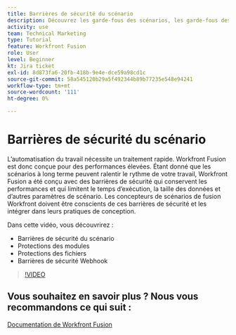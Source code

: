 ```yaml
---
title: Barrières de sécurité du scénario
description: Découvrez les garde-fous des scénarios, les garde-fous des modules, les garde-fous des fichiers et les garde-fous des webhook, le tout dans [!DNL Adobe Workfront Fusion].
activity: use
team: Technical Marketing
type: Tutorial
feature: Workfront Fusion
role: User
level: Beginner
kt: Jira ticket
exl-id: 8d873fa6-20fb-418b-9e4e-dce59a98cd1c
source-git-commit: 58a545120b29a5f492344b89b77235e548e94241
workflow-type: tm+mt
source-wordcount: '111'
ht-degree: 0%

---
```


# Barrières de sécurité du scénario

L’automatisation du travail nécessite un traitement rapide. Workfront Fusion est donc conçue pour des performances élevées. Étant donné que les scénarios à long terme peuvent ralentir le rythme de votre travail, Workfront Fusion a été conçu avec des barrières de sécurité qui conservent les performances et qui limitent le temps d’exécution, la taille des données et d’autres paramètres de scénario. Les concepteurs de scénarios de fusion Workfront doivent être conscients de ces barrières de sécurité et les intégrer dans leurs pratiques de conception.

Dans cette vidéo, vous découvrirez :

* Barrières de sécurité du scénario
* Protections des modules
* Protections des fichiers
* Barrières de sécurité Webhook

>[!VIDEO](https://video.tv.adobe.com/v/335314/?quality=12)

## Vous souhaitez en savoir plus ? Nous vous recommandons ce qui suit :

[Documentation de Workfront Fusion](https://experienceleague.adobe.com/docs/workfront/using/adobe-workfront-fusion/workfront-fusion-2.html?lang=en)
